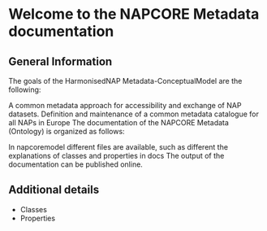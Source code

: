 # Welcome to the NAPCORE Metadata documentation

## General Information

The goals of the HarmonisedNAP Metadata-ConceptualModel are the following:

A common metadata approach for accessibility and exchange of NAP datasets.
Definition and maintenance of a common metadata catalogue for all NAPs in Europe
The documentation of the NAPCORE Metadata (Ontology) is organized as follows:

In napcoremodel different files are available, such as different the explanations of classes and properties in docs The output of the documentation can be published online.

## Additional details

- Classes
- Properties

  